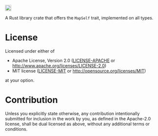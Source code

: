 [<img alt="crates.io" src="https://img.shields.io/crates/v/map-self.svg?style=for-the-badge&color=fc8d62&logo=rust" height="20">](https://crates.io/crates/map-self)

A Rust library crate that offers the `MapSelf` trait, implemented on all types.

# License

Licensed under either of

* Apache License, Version 2.0
  ([LICENSE-APACHE](LICENSE-APACHE) or http://www.apache.org/licenses/LICENSE-2.0)
* MIT license
  ([LICENSE-MIT](LICENSE-MIT) or http://opensource.org/licenses/MIT)

at your option.

# Contribution

Unless you explicitly state otherwise, any contribution intentionally submitted for inclusion in the work by you, as defined in the Apache-2.0 license, shall be dual licensed as above, without any additional terms or conditions.
